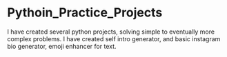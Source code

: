 # Pythoin_Practice_Projects
I have created several python projects, solving simple to eventually more complex problems. I have created 
self intro generator, and basic instagram bio generator, emoji enhancer for text.
